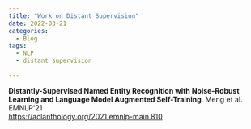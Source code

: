 ```yaml
---
title: "Work on Distant Supervision"
date: 2022-03-21
categories:
  - Blog
tags:
  - NLP
  - distant supervision

---
```


**Distantly-Supervised Named Entity Recognition with Noise-Robust Learning and Language Model Augmented Self-Training**. Meng et al. EMNLP'21\
<https://aclanthology.org/2021.emnlp-main.810>
